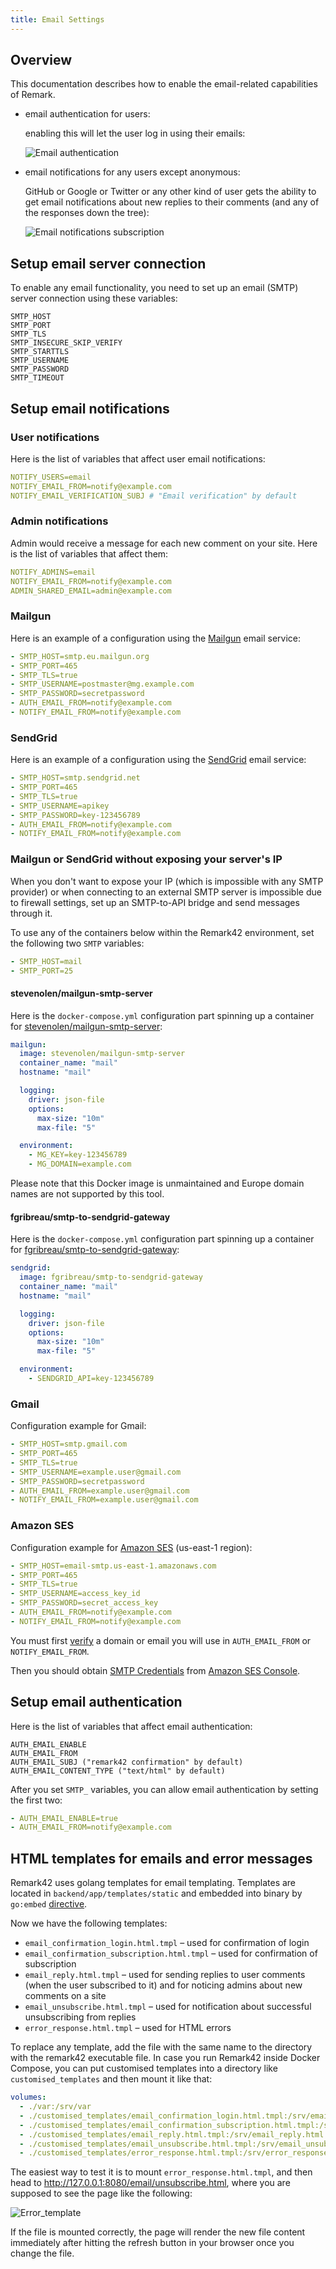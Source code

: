```yaml
---
title: Email Settings
---
```


## Overview

This documentation describes how to enable the email-related capabilities of Remark.

- email authentication for users:

  enabling this will let the user log in using their emails:

  ![Email authentication](images/email_auth.png)

- email notifications for any users except anonymous:

  GitHub or Google or Twitter or any other kind of user gets the ability to get email notifications about new replies to their comments (and any of the responses down the tree):

  ![Email notifications subscription](images/email_notifications.png)

## Setup email server connection

To enable any email functionality, you need to set up an email (SMTP) server connection using these variables:

```
SMTP_HOST
SMTP_PORT
SMTP_TLS
SMTP_INSECURE_SKIP_VERIFY
SMTP_STARTTLS
SMTP_USERNAME
SMTP_PASSWORD
SMTP_TIMEOUT
```

## Setup email notifications

### User notifications

Here is the list of variables that affect user email notifications:

```yaml
NOTIFY_USERS=email
NOTIFY_EMAIL_FROM=notify@example.com
NOTIFY_EMAIL_VERIFICATION_SUBJ # "Email verification" by default
```

### Admin notifications

Admin would receive a message for each new comment on your site. Here is the list of variables that affect them:

```yaml
NOTIFY_ADMINS=email
NOTIFY_EMAIL_FROM=notify@example.com
ADMIN_SHARED_EMAIL=admin@example.com
```

### Mailgun

Here is an example of a configuration using the [Mailgun](https://www.mailgun.com/) email service:

```yaml
- SMTP_HOST=smtp.eu.mailgun.org
- SMTP_PORT=465
- SMTP_TLS=true
- SMTP_USERNAME=postmaster@mg.example.com
- SMTP_PASSWORD=secretpassword
- AUTH_EMAIL_FROM=notify@example.com
- NOTIFY_EMAIL_FROM=notify@example.com
```

### SendGrid

Here is an example of a configuration using the [SendGrid](https://sendgrid.com/) email service:

```yaml
- SMTP_HOST=smtp.sendgrid.net
- SMTP_PORT=465
- SMTP_TLS=true
- SMTP_USERNAME=apikey
- SMTP_PASSWORD=key-123456789
- AUTH_EMAIL_FROM=notify@example.com
- NOTIFY_EMAIL_FROM=notify@example.com
```

### Mailgun or SendGrid without exposing your server's IP

When you don't want to expose your IP (which is impossible with any SMTP provider) or when connecting to an external SMTP server is impossible due to firewall settings, set up an SMTP-to-API bridge and send messages through it.

To use any of the containers below within the Remark42 environment, set the following two `SMTP` variables:

```yaml
- SMTP_HOST=mail
- SMTP_PORT=25
```

#### stevenolen/mailgun-smtp-server

Here is the `docker-compose.yml` configuration part spinning up a container for
[stevenolen/mailgun-smtp-server](https://hub.docker.com/r/stevenolen/mailgun-smtp-server):

```yaml
mailgun:
  image: stevenolen/mailgun-smtp-server
  container_name: "mail"
  hostname: "mail"

  logging:
    driver: json-file
    options:
      max-size: "10m"
      max-file: "5"

  environment:
    - MG_KEY=key-123456789
    - MG_DOMAIN=example.com
```

Please note that this Docker image is unmaintained and Europe domain names are not supported by this tool.

#### fgribreau/smtp-to-sendgrid-gateway

Here is the `docker-compose.yml` configuration part spinning up a container for
[fgribreau/smtp-to-sendgrid-gateway](https://hub.docker.com/r/fgribreau/smtp-to-sendgrid-gateway):

```yaml
sendgrid:
  image: fgribreau/smtp-to-sendgrid-gateway
  container_name: "mail"
  hostname: "mail"

  logging:
    driver: json-file
    options:
      max-size: "10m"
      max-file: "5"

  environment:
    - SENDGRID_API=key-123456789
```

### Gmail

Configuration example for Gmail:

```yaml
- SMTP_HOST=smtp.gmail.com
- SMTP_PORT=465
- SMTP_TLS=true
- SMTP_USERNAME=example.user@gmail.com
- SMTP_PASSWORD=secretpassword
- AUTH_EMAIL_FROM=example.user@gmail.com
- NOTIFY_EMAIL_FROM=example.user@gmail.com
```

### Amazon SES

Configuration example for [Amazon SES](https://aws.amazon.com/ses/) (us-east-1 region):

```yaml
- SMTP_HOST=email-smtp.us-east-1.amazonaws.com
- SMTP_PORT=465
- SMTP_TLS=true
- SMTP_USERNAME=access_key_id
- SMTP_PASSWORD=secret_access_key
- AUTH_EMAIL_FROM=notify@example.com
- NOTIFY_EMAIL_FROM=notify@example.com
```

You must first [verify](https://docs.aws.amazon.com/ses/latest/DeveloperGuide/verify-domain-procedure.html) a domain or email you will use in `AUTH_EMAIL_FROM` or `NOTIFY_EMAIL_FROM`.

Then you should obtain [SMTP Credentials](https://docs.aws.amazon.com/ses/latest/DeveloperGuide/smtp-credentials.html) from [Amazon SES Console](https://console.aws.amazon.com/ses/home?region=us-east-1#/account).

## Setup email authentication

Here is the list of variables that affect email authentication:

```
AUTH_EMAIL_ENABLE
AUTH_EMAIL_FROM
AUTH_EMAIL_SUBJ ("remark42 confirmation" by default)
AUTH_EMAIL_CONTENT_TYPE ("text/html" by default)
```

After you set `SMTP_` variables, you can allow email authentication by setting the first two:

```yaml
- AUTH_EMAIL_ENABLE=true
- AUTH_EMAIL_FROM=notify@example.com
```

## HTML templates for emails and error messages

Remark42 uses golang templates for email templating. Templates are located in `backend/app/templates/static` and embedded into binary by `go:embed` [directive](https://pkg.go.dev/embed).

Now we have the following templates:

- `email_confirmation_login.html.tmpl` – used for confirmation of login
- `email_confirmation_subscription.html.tmpl` – used for confirmation of subscription
- `email_reply.html.tmpl` – used for sending replies to user comments (when the user subscribed to it) and for noticing admins about new comments on a site
- `email_unsubscribe.html.tmpl` – used for notification about successful unsubscribing from replies
- `error_response.html.tmpl` – used for HTML errors

To replace any template, add the file with the same name to the directory with the remark42 executable file. In case you run Remark42 inside Docker Compose, you can put customised templates into a directory like `customised_templates` and then mount it like that:

```yaml
volumes:
  - ./var:/srv/var
  - ./customised_templates/email_confirmation_login.html.tmpl:/srv/email_confirmation_login.html.tmpl:ro
  - ./customised_templates/email_confirmation_subscription.html.tmpl:/srv/email_confirmation_subscription.html.tmpl:ro
  - ./customised_templates/email_reply.html.tmpl:/srv/email_reply.html.tmpl:ro
  - ./customised_templates/email_unsubscribe.html.tmpl:/srv/email_unsubscribe.html.tmpl:ro
  - ./customised_templates/error_response.html.tmpl:/srv/error_response.html.tmpl:ro
```

The easiest way to test it is to mount `error_response.html.tmpl`, and then head to <http://127.0.0.1:8080/email/unsubscribe.html>, where you are supposed to see the page like the following:

![Error_template](images/error_template.png)

If the file is mounted correctly, the page will render the new file content immediately after hitting the refresh button in your browser once you change the file.
